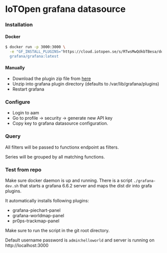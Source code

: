 # IoTOpen grafana datasource

### Installation
#### Docker
```bash
$ docker run -p 3000:3000 \
  -e "GF_INSTALL_PLUGINS="https://cloud.iotopen.se/s/RTwsMwQdkbTBesa/download;iotopen-datasource" \
  grafana/grafana:latest
```

#### Manually
* Download the plugin zip file from [here](https://cloud.iotopen.se/s/RTwsMwQdkbTBesa/download)
* Unzip into grafana plugin directory (defaults to /var/lib/grafana/plugins)
* Restart grafana


### Configure

* Login to aam
* Go to profile -> security -> generate new API key
* Copy key to grafana datasource configuration.

### Query

All filters will be passed to functionx endpoint as filters.

Series will be grouped by all matching functions.


### Test from repo

Make sure docker daemon is up and running.
There is a script ```./grafana-dev.sh``` that starts a grafana 6.6.2 server and maps the dist dir into grafa plugins.

It automatically installs following plugins: 
* grafana-piechart-panel 
* grafana-worldmap-panel
* pr0ps-trackmap-panel

Make sure to run the script in the git root directory.

Default username password is ```admin```:```helloworld``` and server is running on http://localhost:3000


